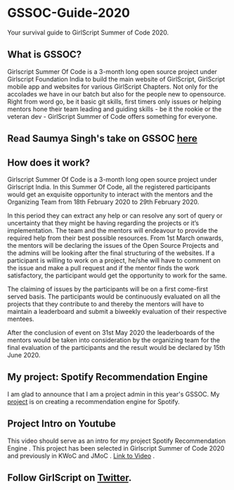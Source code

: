# GSSOC-Guide-2020

Your survival guide to GirlScript Summer of Code 2020.

## What is GSSOC?
Girlscript Summer Of Code is a 3-month long open source project under Girlscript Foundation India to build the main website of GirlScript, GirlScript mobile app and websites for various GirlScript Chapters. Not only for the accolades we have in our batch but also for the people new to opensource. Right from word go, be it basic git skills, first timers only issues or helping mentors hone their team leading and guiding skills - be it the rookie or the veteran dev - GirlScript Summer of Code offers something for everyone.

## Read Saumya Singh's take on GSSOC [here](https://medium.com/girlscript-summer-of-code/kickstart-your-opensource-journey-with-girlsscript-dc8ec678ce02)

## How does it work?

Girlscript Summer Of Code is a 3-month long open source project under Girlscript India. In this Summer Of Code, all the registered participants would get an exquisite opportunity to interact with the mentors and the Organizing Team from 18th February 2020 to 29th February 2020.

In this period they can extract any help or can resolve any  sort of query or uncertainty that they might be having regarding the projects or it’s implementation. The team and the mentors will endeavour to provide the required help from their best possible resources. From 1st March onwards, the mentors will be declaring  the issues of the Open Source Projects and the admins will be looking after the final structuring of the websites. If a participant is willing to work on a project, he/she will have to comment on the issue and make a pull request and if the mentor finds the work satisfactory, the participant would get the opportunity to work for the same.

The claiming of issues by the participants will be on a first come-first served basis. The participants would be continuously evaluated on all the projects that they contribute to and thereby the  mentors will have to maintain a leaderboard and submit a biweekly evaluation of their respective mentees.

After the conclusion of event on 31st May 2020 the leaderboards of the mentors would be taken into consideration by the organizing team for the final evaluation of the participants and the result would be declared by 15th June 2020.


## My project: Spotify Recommendation Engine
I am glad to announce that I am a project admin in this year's GSSOC. My [project](ucalyptus.github.io/Spotify-Recommendation-Engine/) is on creating a recommendation engine for Spotify. 
## Project Intro on Youtube
This video should serve as an intro for my project Spotify Recommendation Engine . This project has been selected in Girlscript Summer of Code 2020 and previously in KWoC and JMoC . [Link to Video](https://youtu.be/otrW8brCAiU) .

## Follow GirlScript on [Twitter](https://twitter.com/girlscriptsoc).

